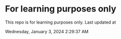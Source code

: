 # For learning purposes only
This repo is for learning purposes only.
Last updated at

Wednesday, January 3, 2024 2:29:37 AM

